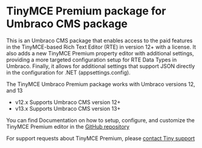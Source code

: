 # TinyMCE Premium package for Umbraco CMS package
This is an Umbraco CMS package that enables access to the paid features in the TinyMCE-based Rich Text Editor (RTE) in version 12+ with a license. It also adds a new TinyMCE Premium property editor with additional settings, providing a more targeted configuration setup for RTE Data Types in Umbraco. Finally, it allows for additional settings that support JSON directly in the configuration for .NET (appsettings.config).

The TinyMCE Umbraco Premium package works with Umbraco versions 12, and 13

* v12.x Supports Umbraco CMS version 12+
* v13.x Supports Umbraco CMS version 13+

You can find Documentation on how to setup, configure, and customize the TinyMCE Premium editor in the [GitHub repository](https://github.com/ProWorksCorporation/TinyMCE-Umbraco)

For support requests about TinyMCE Premium, please [contact Tiny support](https://support.tiny.cloud/)
